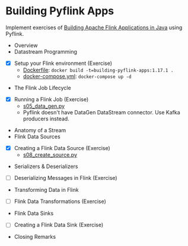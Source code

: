 # Building Pyflink Apps

Implement exercises of [Building Apache Flink Applications in Java](https://developer.confluent.io/courses/flink-java/overview/) using Pyflink.

- Overview
- Datastream Programming
- [x] Setup your Flink environment (Exercise)
  - [Dockerfile](./Dockerfile): `docker build -t=building-pyflink-apps:1.17.1 .`
  - [docker-compose.yml](./docker-compose.yml): `docker-compose up -d`
- The Flink Job Lifecycle
- [x] Running a Flink Job (Exercise)
  - [s05_data_gen.py](./src/s05_data_gen.py)
  - Pyflink doesn't have DataGen DataStream connector. Use Kafka producers instead.
- Anatomy of a Stream
- Flink Data Sources
- [x] Creating a Flink Data Source (Exercise)
  - [s08_create_source.py](./src/s08_create_source.py)
- Serializers & Deserializers
- [ ] Deserializing Messages in Flink (Exercise)
- Transforming Data in Flink
- [ ] Flink Data Transformations (Exercise)
- Flink Data Sinks
- [ ] Creating a Flink Data Sink (Exercise)
- Closing Remarks
